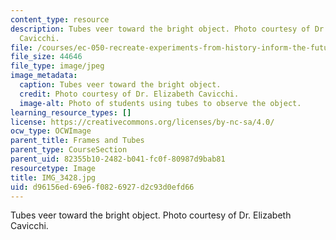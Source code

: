 ```yaml
---
content_type: resource
description: Tubes veer toward the bright object. Photo courtesy of Dr. Elizabeth
  Cavicchi.
file: /courses/ec-050-recreate-experiments-from-history-inform-the-future-from-the-past-galileo-january-iap-2010/d96156ed69e6f0826927d2c93d0efd66_IMG_3428.jpg
file_size: 44646
file_type: image/jpeg
image_metadata:
  caption: Tubes veer toward the bright object.
  credit: Photo courtesy of Dr. Elizabeth Cavicchi.
  image-alt: Photo of students using tubes to observe the object.
learning_resource_types: []
license: https://creativecommons.org/licenses/by-nc-sa/4.0/
ocw_type: OCWImage
parent_title: Frames and Tubes
parent_type: CourseSection
parent_uid: 82355b10-2482-b041-fc0f-80987d9bab81
resourcetype: Image
title: IMG_3428.jpg
uid: d96156ed-69e6-f082-6927-d2c93d0efd66
---
```

Tubes veer toward the bright object. Photo courtesy of Dr. Elizabeth Cavicchi.